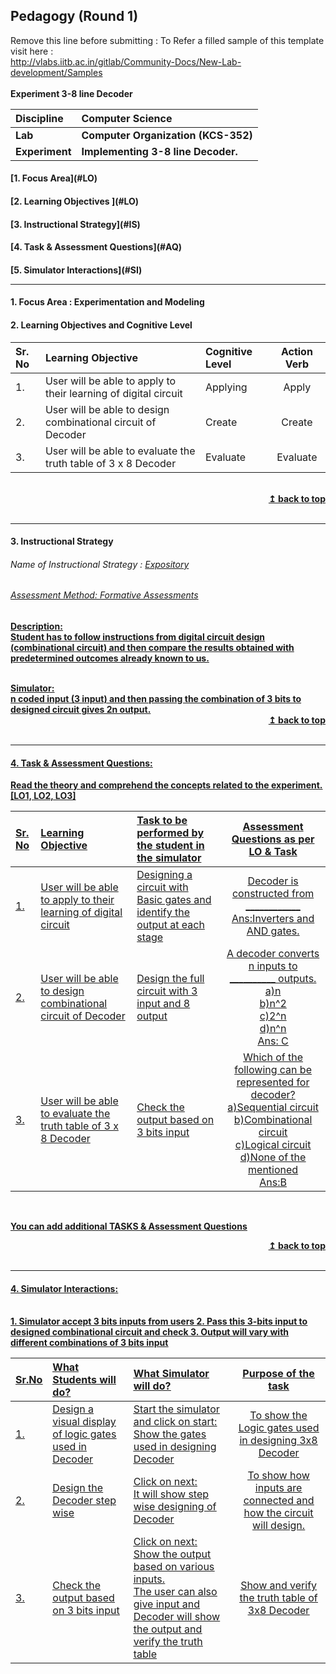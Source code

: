 ## Pedagogy (Round 1)
<p align="center">

Remove this line before submitting : To Refer a filled sample of this template visit here : <br> http://vlabs.iitb.ac.in/gitlab/Community-Docs/New-Lab-development/Samples
<br>
<br>
<b> Experiment 3-8 line Decoder  <a name="top"></a> <br>
</p>

<b>Discipline | <b>Computer Science
:--|:--|
<b> Lab | <b> Computer Organization (KCS-352)
<b> Experiment|     <b> Implementing 3-8 line Decoder.


<h4> [1. Focus Area](#LO)
<h4> [2. Learning Objectives ](#LO)
<h4> [3. Instructional Strategy](#IS)
<h4> [4. Task & Assessment Questions](#AQ)
<h4> [5. Simulator Interactions](#SI)
<hr>

<a name="LO"></a>
#### 1. Focus Area : Experimentation and Modeling

#### 2. Learning Objectives and Cognitive Level


Sr. No |	Learning Objective	| Cognitive Level | Action Verb
:--|:--|:--|:-:
1.| User will be able to apply to their learning of digital circuit |Applying| Apply
2.| User will be able to design combinational circuit of Decoder | Create| Create
3.| User will be able to evaluate the truth table of 3 x 8 Decoder | Evaluate |Evaluate


<br/>
<div align="right">
    <b><a href="#top">↥ back to top</a></b>
</div>
<br/>
<hr>

<a name="IS"></a>
#### 3. Instructional Strategy
###### Name of Instructional Strategy  :    <u>  Expository
###### Assessment Method: Formative Assessments

<u> <b>Description: </b> </u>
<br>
Student has to follow instructions from digital circuit design (combinational circuit) and then compare the results obtained with predetermined outcomes already known to us.

<br/>
<u> <b>Simulator: </b> </u>
<br>
n coded input (3 input) and then passing the combination of 3 bits to designed circuit gives 2n output.
<br/>
<div align="right">
    <b><a href="#top">↥ back to top</a></b>
</div>
<br/>
<hr>

<a name="AQ"></a>
#### 4. Task & Assessment Questions:

Read the theory and comprehend the concepts related to the experiment. [LO1, LO2, LO3]
<br>

Sr. No |	Learning Objective	| Task to be performed by <br> the student  in the simulator | Assessment Questions as per LO & Task
:--|:--|:--|:-:
1.| User will be able to apply to their learning of digital circuit | Designing a circuit with Basic gates and identify the output at each stage| Decoder is constructed from ____________<br>Ans:Inverters and AND gates.
2.| User will be able to design combinational circuit of Decoder| Design the full circuit with 3 input and 8 output | A decoder converts n inputs to __________ outputs.<br>a)n<br>b)n^2<br>c)<u>2^n<br>d)n^n<br>Ans: C
3.| User will be able to evaluate the truth table of 3 x 8 Decoder| Check the output based on 3 bits input|Which of the following can be represented for decoder?<br>a)Sequential circuit<br>b)<u>Combinational circuit<br>c)Logical circuit<br>d)None of the mentioned<br>Ans:B


<br>

 <u> You can add additional TASKS & Assessment Questions <u>
<br/>
<div align="right">
    <b><a href="#top">↥ back to top</a></b>
</div>
<br/>
<hr>

<a name="SI"></a>

#### 4. Simulator Interactions:
<br>
1. Simulator accept 3 bits inputs from users
2. Pass this 3-bits input to designed combinational circuit and check 
3. Output will vary with different combinations of 3 bits input
<br>

Sr.No | What Students will do? |	What Simulator will do?	| Purpose of the task
:--|:--|:--|:--:
1.| Design a visual display of logic gates used in Decoder| Start the simulator and click on start:<br>Show the gates used in designing Decoder| To show the Logic gates used in designing 3x8 Decoder
2.| Design the Decoder step wise | Click on next:<br>It will show step wise designing of Decoder | To show how inputs are connected and how the circuit will design.
3.| Check the output based on 3 bits input|Click on next:<br>Show the output based on various inputs.<br>The user can also give input and Decoder will show the output and verify the truth table | Show and verify the truth table of 3x8 Decoder

